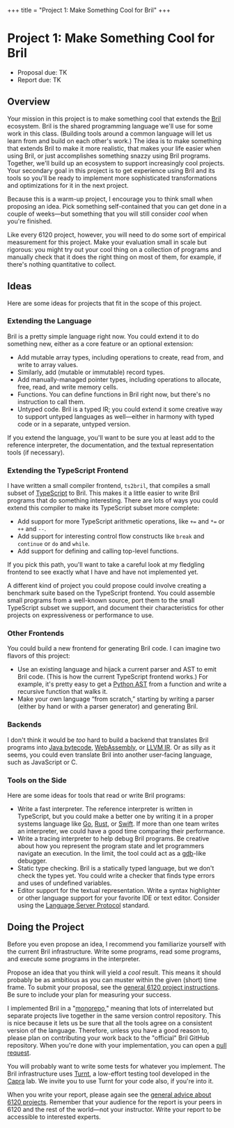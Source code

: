 +++
title = "Project 1: Make Something Cool for Bril"
+++
# Project 1: Make Something Cool for Bril

- Proposal due: TK
- Report due: TK


## Overview

Your mission in this project is to make something cool that extends the [Bril][] ecosystem.
Bril is the shared programming language we'll use for some work in this class.
(Building tools around a common language will let us learn from and build on each other's work.)
The idea is to make something that extends Bril to make it more realistic, that makes your life easier when using Bril, or just accomplishes something snazzy using Bril programs.
Together, we'll build up an ecosystem to support increasingly cool projects.
Your secondary goal in this project is to get experience using Bril and its tools so you'll be ready to implement more sophisticated transformations and optimizations for it in the next project.

Because this is a warm-up project, I encourage you to think small when proposing an idea.
Pick something self-contained that you can get done in a couple of weeks—but something that you will still consider *cool* when you're finished.

Like every 6120 project, however, you will need to do some sort of empirical measurement for this project.
Make your evaluation small in scale but rigorous:
you might try out your cool thing on a collection of programs and manually check that it does the right thing on most of them, for example, if there's nothing quantitative to collect.

[bril]: https://github.com/sampsyo/bril


## Ideas

Here are some ideas for projects that fit in the scope of this project.

### Extending the Language

Bril is a pretty simple language right now.
You could extend it to do something new, either as a core feature or an optional extension:

- Add mutable array types, including operations to create, read from, and write to array values.
- Similarly, add (mutable or immutable) record types.
- Add manually-managed pointer types, including operations to allocate, free, read, and write memory cells.
- Functions. You can define functions in Bril right now, but there's no instruction to call them.
- Untyped code. Bril is a typed IR; you could extend it some creative way to support untyped languages as well—either in harmony with typed code or in a separate, untyped version.

If you extend the language, you'll want to be sure you at least add to the reference interpreter, the documentation, and the textual representation tools (if necessary).

### Extending the TypeScript Frontend

I have written a small compiler frontend, `ts2bril`, that compiles a small subset of [TypeScript][] to Bril.
This makes it a little easier to write Bril programs that do something interesting.
There are lots of ways you could extend this compiler to make its TypeScript subset more complete:

- Add support for more TypeScript arithmetic operations, like `+=` and `*=` or `++` and `--`.
- Add support for interesting control flow constructs like `break` and `continue` or `do` and `while`.
- Add support for defining and calling top-level functions.

If you pick this path, you'll want to take a careful look at my fledgling frontend to see exactly what I have and have not implemented yet.

A different kind of project you could propose could involve creating a benchmark suite based on the TypeScript frontend.
You could assemble small programs from a well-known source, port them to the small TypeScript subset we support, and document their characteristics for other projects on expressiveness or performance to use.

[typescript]: https://www.typescriptlang.org

### Other Frontends

You could build a new frontend for generating Bril code.
I can imagine two flavors of this project:

- Use an existing language and hijack a current parser and AST to emit Bril code. (This is how the current TypeScript frontend works.) For example, it's pretty easy to get a [Python AST][pyast] from a function and write a recursive function that walks it.
- Make your own language “from scratch,” starting by writing a parser (either by hand or with a parser generator) and generating Bril.

[pyast]: https://docs.python.org/3/library/ast.html

### Backends

I don't think it would be *too* hard to build a backend that translates Bril programs into [Java bytecode][jvm], [WebAssembly][wasm], or [LLVM IR][llvm].
Or as silly as it seems, you could even translate Bril into another user-facing language, such as JavaScript or C.

[jvm]: https://docs.oracle.com/javase/specs/jvms/se7/html/
[wasm]: https://webassembly.org
[llvm]: https://llvm.org/docs/LangRef.html

### Tools on the Side

Here are some ideas for tools that read or write Bril programs:

- Write a fast interpreter. The reference interpreter is written in TypeScript, but you could make a better one by writing it in a proper systems language like [Go][], [Rust][], or [Swift][]. If more than one team writes an interpreter, we could have a good time comparing their performance.
- Write a tracing interpreter to help debug Bril programs. Be creative about how you represent the program state and let programmers navigate an execution. In the limit, the tool could act as a [gdb][]-like debugger.
- Static type checking. Bril is a statically typed language, but we don't check the types yet. You could write a checker that finds type errors and uses of undefined variables.
- Editor support for the textual representation. Write a syntax highlighter or other language support for your favorite IDE or text editor. Consider using the [Language Server Protocol][lsp] standard.

[go]: https://golang.org
[rust]: https://www.rust-lang.org
[swift]: https://developer.apple.com/swift/
[gdb]: https://www.gnu.org/software/gdb/
[lsp]: https://langserver.org


## Doing the Project

Before you even propose an idea, I recommend you familiarize yourself with the current Bril infrastructure.
Write some programs, read some programs, and execute some programs in the interpreter.

Propose an idea that you think will yield a *cool* result.
This means it should probably be as ambitious as you can muster within the given (short) time frame.
To submit your proposal, see the [general 6120 project instructions][project].
Be sure to include your plan for measuring your success.

I implemented Bril in a "[monorepo][monorepo]," meaning that lots of interrelated but separate projects live together in the same version control repository.
This is nice because it lets us be sure that all the tools agree on a consistent version of the language.
Therefore, unless you have a good reason to, please plan on contributing your work back to the "official" Bril GitHub repository.
When you're done with your implementation, you can open a [pull request][pr].

You will probably want to write some tests for whatever you implement.
The Bril infrastructure uses [Turnt][], a low-effort testing tool developed in the [Capra][] lab.
We invite you to use Turnt for your code also, if you're into it.

When you write your report, please again see the [general advice about 6120 projects][project].
Remember that your audience for the report is your peers in 6120 and the rest of the world—not your instructor.
Write your report to be accessible to interested experts.

[monorepo]: https://gomonorepo.org
[pr]: https://help.github.com/en/articles/about-pull-requests
[turnt]: https://github.com/cucapra/turnt
[capra]: https://capra.cs.cornell.edu
[project]: @/project/_index.md
